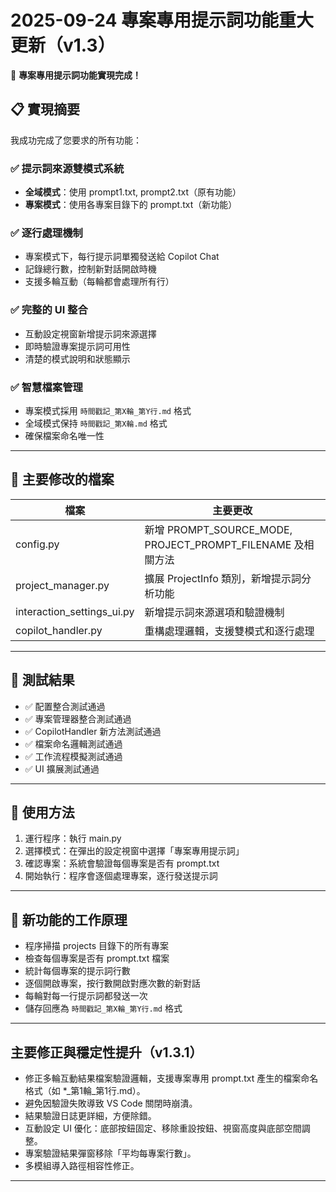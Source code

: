 # 2025-09-24 專案專用提示詞功能重大更新（v1.3）

🎉 **專案專用提示詞功能實現完成！**

## 📋 實現摘要
我成功完成了您要求的所有功能：

### ✅ 提示詞來源雙模式系統
- **全域模式**：使用 prompt1.txt, prompt2.txt（原有功能）
- **專案模式**：使用各專案目錄下的 prompt.txt（新功能）

### ✅ 逐行處理機制
- 專案模式下，每行提示詞單獨發送給 Copilot Chat
- 記錄總行數，控制新對話開啟時機
- 支援多輪互動（每輪都會處理所有行）

### ✅ 完整的 UI 整合
- 互動設定視窗新增提示詞來源選擇
- 即時驗證專案提示詞可用性
- 清楚的模式說明和狀態顯示

### ✅ 智慧檔案管理
- 專案模式採用 `時間戳記_第X輪_第Y行.md` 格式
- 全域模式保持 `時間戳記_第X輪.md` 格式
- 確保檔案命名唯一性

---

## 🔧 主要修改的檔案
| 檔案 | 主要更改 |
|------|----------|
| config.py | 新增 PROMPT_SOURCE_MODE, PROJECT_PROMPT_FILENAME 及相關方法 |
| project_manager.py | 擴展 ProjectInfo 類別，新增提示詞分析功能 |
| interaction_settings_ui.py | 新增提示詞來源選項和驗證機制 |
| copilot_handler.py | 重構處理邏輯，支援雙模式和逐行處理 |

---

## 🧪 測試結果
- ✅ 配置整合測試通過
- ✅ 專案管理器整合測試通過
- ✅ CopilotHandler 新方法測試通過
- ✅ 檔案命名邏輯測試通過
- ✅ 工作流程模擬測試通過
- ✅ UI 擴展測試通過

---

## 🚀 使用方法
1. 運行程序：執行 main.py
2. 選擇模式：在彈出的設定視窗中選擇「專案專用提示詞」
3. 確認專案：系統會驗證每個專案是否有 prompt.txt
4. 開始執行：程序會逐個處理專案，逐行發送提示詞

---

## 🎯 新功能的工作原理
- 程序掃描 projects 目錄下的所有專案
- 檢查每個專案是否有 prompt.txt 檔案
- 統計每個專案的提示詞行數
- 逐個開啟專案，按行數開啟對應次數的新對話
- 每輪對每一行提示詞都發送一次
- 儲存回應為 `時間戳記_第X輪_第Y行.md` 格式

---

## 主要修正與穩定性提升（v1.3.1）
- 修正多輪互動結果檔案驗證邏輯，支援專案專用 prompt.txt 產生的檔案命名格式（如 *_第1輪_第1行.md）。
- 避免因驗證失敗導致 VS Code 關閉時崩潰。
- 結果驗證日誌更詳細，方便除錯。
- 互動設定 UI 優化：底部按鈕固定、移除重設按鈕、視窗高度與底部空間調整。
- 專案驗證結果彈窗移除「平均每專案行數」。
- 多模組導入路徑相容性修正。

---